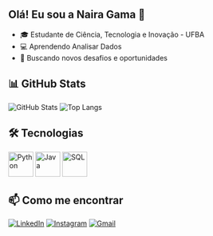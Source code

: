 ## Olá! Eu sou a Naira Gama 👋

- 🎓 Estudante de Ciência, Tecnologia e Inovação - UFBA  
- 💻 Aprendendo Analisar Dados
- 🚀 Buscando novos desafios e oportunidades  

## 📊 GitHub Stats
![GitHub Stats](https://github-readme-stats.vercel.app/api?username=nairagama&show_icons=true&theme=radical)
![Top Langs](https://github-readme-stats.vercel.app/api/top-langs/?username=nairagama&layout=compact&langs_count=5&theme=radical)

## 🛠️ Tecnologias
<p align="left">
  <img src="https://cdn.jsdelivr.net/gh/devicons/devicon/icons/python/python-original.svg" alt="Python" width="50" height="50"/>
  <img src="https://cdn.jsdelivr.net/gh/devicons/devicon/icons/java/java-original.svg" alt="Java" width="50" height="50"/>
  <img src="https://cdn.jsdelivr.net/gh/devicons/devicon/icons/mysql/mysql-original.svg" alt="SQL" width="50" height="50"/>
  
## 📫 Como me encontrar
[![LinkedIn](https://img.shields.io/badge/LinkedIn-0A66C2?style=for-the-badge&logo=linkedin&logoColor=white)](https://www.linkedin.com/in/naira-gama-bb233a252/)
[![Instagram](https://img.shields.io/badge/Instagram-E1306C?style=for-the-badge&logo=instagram&logoColor=white)](https://www.instagram.com/nairagama.tech?utm_source=qr&igsh=MWI3bm8yeWg0bmNx)
[![Gmail](https://img.shields.io/badge/Gmail-D14836?style=for-the-badge&logo=gmail&logoColor=white)](mailto:nairagama210@gmail.com)
